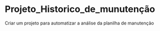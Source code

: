 # Projeto_Historico_de_munutenção
 Criar um projeto para automatizar a análise da planilha de manutenção
